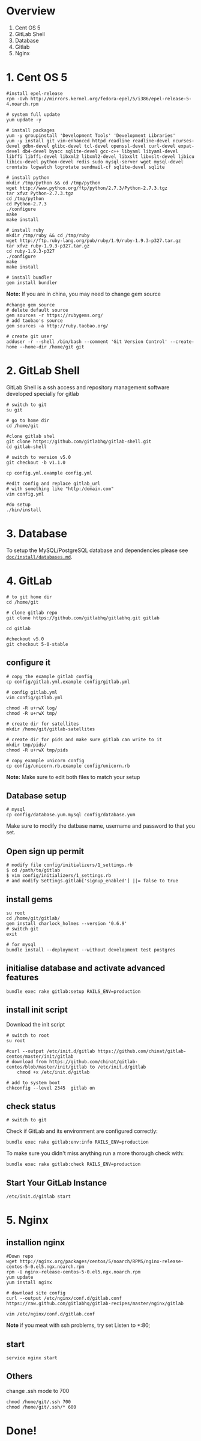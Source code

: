 # Overview

1. Cent OS 5
2. GitLab Shell
3. Database
4. Gitlab
5. Nginx


# 1. Cent OS 5

	#install epel-release 
	rpm -Uvh http://mirrors.kernel.org/fedora-epel/5/i386/epel-release-5-4.noarch.rpm

	# system full update
	yum update -y

	# install packages
	yum -y groupinstall 'Development Tools' 'Development Libraries'
	yum -y install git vim-enhanced httpd readline readline-devel ncurses-devel gdbm-devel glibc-devel tcl-devel openssl-devel curl-devel expat-devel db4-devel byacc sqlite-devel gcc-c++ libyaml libyaml-devel libffi libffi-devel libxml2 libxml2-devel libxslt libxslt-devel libicu libicu-devel python-devel redis sudo mysql-server wget mysql-devel crontabs logwatch logrotate sendmail-cf sqlite-devel sqlite

	# install python 
	mkdir /tmp/python && cd /tmp/python
	wget http://www.python.org/ftp/python/2.7.3/Python-2.7.3.tgz
	tar xfvz Python-2.7.3.tgz
	cd /tmp/python
	cd Python-2.7.3
	./configure
	make
	make install

	# install ruby
	mkdir /tmp/ruby && cd /tmp/ruby
	wget http://ftp.ruby-lang.org/pub/ruby/1.9/ruby-1.9.3-p327.tar.gz
	tar xfvz ruby-1.9.3-p327.tar.gz
	cd ruby-1.9.3-p327
	./configure
	make
	make install

	# install bundler 
	gem install bundler 

**Note:**
If you are in china, you may need to change gem source

	#change gem source
	# delete default source 
	gem sources -r https://rubygems.org/
	# add taobao's source 
	gem sources -a http://ruby.taobao.org/

	# create git user
	adduser -r --shell /bin/bash --comment 'Git Version Control' --create-home --home-dir /home/git git


# 2. GitLab Shell

GitLab Shell is a ssh access and repository management software developed specially for gitlab

	# switch to git
	su git
	
	# go to home dir
	cd /home/git
	
	#clone gitlab shel
	git clone https://github.com/gitlabhq/gitlab-shell.git 
	cd gitlab-shell

	# switch to version v5.0
	git checkout -b v1.1.0

	cp config.yml.example config.yml

	#edit config and replace gitlab_url
	# with something like "http:/domain.com"
	vim config.yml

	#do setup
	./bin/install

# 3. Database
To setup the MySQL/PostgreSQL database and dependencies please see [`doc/install/databases.md`](./databases.md). 

# 4. GitLab

	# to git home dir
	cd /home/git

	# clone gitlab repo
	git clone https://github.com/gitlabhq/gitlabhq.git gitlab 

	cd gitlab 
	
	#checkout v5.0
	git checkout 5-0-stable

## configure it

	# copy the example gitlab config
	cp config/gitlab.yml.example config/gitlab.yml 

	# config gitlab.yml
	vim config/gitlab.yml

	chmod -R u+rwX log/
	chmod -R u+rwX tmp/

	# create dir for satellites
	mkdir /home/git/gitlab-satellites

	# create dir for pids and make sure gitlab can write to it
	mkdir tmp/pids/
	chmod -R u+rwX tmp/pids

	# copy example unicorn config
	cp config/unicorn.rb.example config/unicorn.rb

**Note:**
Make sure to edit both files to match your setup

## Database setup
	# mysql
	cp config/database.yum.mysql config/database.yum

Make sure to modify the datbase name, username and password to that you set.

## Open sign up permit

	# modify file config/initializers/1_settings.rb
	$ cd /path/to/gitlab
	$ vim config/initializers/1_settings.rb
	# and modify Settings.gitlab['signup_enabled'] ||= false to true

## install gems
	
	su root
	cd /home/git/gitlab/
	gem install charlock_holmes --version '0.6.9'
	# switch git 
	exit
	
	# for mysql 
	bundle install --deployment --without development test postgres 

## initialise database and activate advanced features
	bundle exec rake gitlab:setup RAILS_ENV=production

## install init script

Download the init script
	
	# switch to root
	su root
	
	#curl --output /etc/init.d/gitlab https://github.com/chinat/gitlab-centos/master/init/gitlab
	# download from https://github.com/chinat/gitlab-centos/blob/master/init/gitlab to /etc/init.d/gitlab
    	chmod +x /etc/init.d/gitlab
	
	# add to system boot
	chkconfig --level 2345  gitlab on

## check status 

	# switch to git

Check if GitLab and its environment are configured correctly:

    bundle exec rake gitlab:env:info RAILS_ENV=production

To make sure you didn't miss anything run a more thorough check with:

    bundle exec rake gitlab:check RAILS_ENV=production


## Start Your GitLab Instance

	/etc/init.d/gitlab start

# 5. Nginx

## installion nginx
	#Down repo
	wget http://nginx.org/packages/centos/5/noarch/RPMS/nginx-release-centos-5-0.el5.ngx.noarch.rpm 
	rpm -U nginx-release-centos-5-0.el5.ngx.noarch.rpm
	yum update
	yum install nginx

	# download site config
	curl --output /etc/nginx/conf.d/gitlab.conf https://raw.github.com/gitlabhq/gitlab-recipes/master/nginx/gitlab
	
	vim /etc/nginx/conf.d/gitlab.conf
**Note**
if you meat with ssh problems, try set Listen to *:80; 

## start
	service nginx start
	
## Others

change .ssh mode to 700
	
	chmod /home/git/.ssh 700
	chmod /home/git/.ssh/* 600

# Done!



